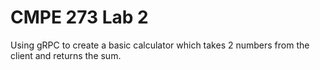 # CMPE 273 Lab 2

 Using gRPC to create a basic calculator which takes 2 numbers from the client and returns the sum.
